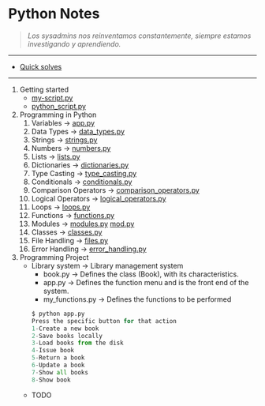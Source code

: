 # Python Notes
> _Los sysadmins nos reinventamos constantemente, siempre estamos investigando y aprendiendo._
___

- [Quick solves](https://github.com/rootzilopochtli/python-notes/blob/main/quick_solves.md)
___
1. Getting started
   - [my-script.py](https://github.com/rootzilopochtli/python-notes/blob/main/getting_started/my-script.py) 
   - [python_script.py](https://github.com/rootzilopochtli/python-notes/blob/main/getting_started/python_script.py)
2. Programming in Python
    1. Variables → [app.py](https://github.com/rootzilopochtli/python-notes/blob/main/programming_in_python/app.py)
    2. Data Types → [data_types.py](https://github.com/rootzilopochtli/python-notes/blob/main/programming_in_python/data_types.py)
    3. Strings → [strings.py](https://github.com/rootzilopochtli/python-notes/blob/main/programming_in_python/strings.py)
    4. Numbers → [numbers.py](https://github.com/rootzilopochtli/python-notes/blob/main/programming_in_python/numbers.py)
    5. Lists → [lists.py](https://github.com/rootzilopochtli/python-notes/blob/main/programming_in_python/lists.py)
    6. Dictionaries → [dictionaries.py](https://github.com/rootzilopochtli/python-notes/blob/main/programming_in_python/dictionaries.py)
    7. Type Casting → [type_casting.py](https://github.com/rootzilopochtli/python-notes/blob/main/programming_in_python/type_casting.py)
    8. Conditionals → [conditionals.py](https://github.com/rootzilopochtli/python-notes/blob/main/programming_in_python/conditionals.py)
    9. Comparison Operators → [comparison_operators.py](https://github.com/rootzilopochtli/python-notes/blob/main/programming_in_python/comparison_operators.py)
    10. Logical Operators → [logical_operators.py](https://github.com/rootzilopochtli/python-notes/blob/main/programming_in_python/logical_operators.py)
    11. Loops → [loops.py](https://github.com/rootzilopochtli/python-notes/blob/main/programming_in_python/loops.py)
    12. Functions → [functions.py](https://github.com/rootzilopochtli/python-notes/blob/main/programming_in_python/functions.py)
    13. Modules → [modules.py](https://github.com/rootzilopochtli/python-notes/blob/main/programming_in_python/modules.py) [mod.py](https://github.com/rootzilopochtli/python-notes/blob/main/programming_in_python/mod.py)
    14. Classes → [classes.py](https://github.com/rootzilopochtli/python-notes/blob/main/programming_in_python/classes.py)
    15. File Handling → [files.py](https://github.com/rootzilopochtli/python-notes/blob/main/programming_in_python/files.py) 
    16. Error Handling → [error_handling.py](https://github.com/rootzilopochtli/python-notes/blob/main/programming_in_python/error_handling.py)
3. Programming Project
   - Library system → Library management system
       - book.py → Defines the class (Book), with its characteristics.
       - app.py → Defines the function menu and is the front end of the system.
       - my_functions.py → Defines the functions to be performed
       ```python
       $ python app.py
       Press the specific button for that action
       1-Create a new book
       2-Save books locally
       3-Load books from the disk
       4-Issue book
       5-Return a book
       6-Update a book
       7-Show all books
       8-Show book

       ```
   - TODO
